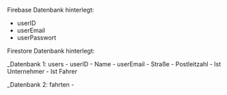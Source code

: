 Firebase Datenbank hinterlegt:
  - userID
  - userEmail
  - userPasswort
 
 
 Firestore Datenbank hinterlegt:
 
  _Datenbank 1: users
    - userID
    - Name
    - userEmail
    - Straße
    - Postleitzahl
    - Ist Unternehmer
    - Ist Fahrer
    
  _Datenbank 2: fahrten
    - 
